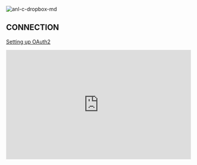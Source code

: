 ![anl-c-dropbox-md](https://static.scarf.sh/a.png?x-pxid=8999e724-f122-49be-a4bb-139c6576aec3)
## CONNECTION

[Setting up OAuth2](https://developers.dropbox.com/oauth-guide)

<div style="position:relative;height:0;width:100%;overflow:hidden;z-index:99999;box-sizing:border-box;padding-bottom:calc(52.81250000% + 32px)"><iframe src="https://www.guidejar.com/embed/756fb792-9de7-4ac9-b58a-c8c8a95fab66?type=1&controls=on" width="100%" height="100%" style="height:100%;position:absolute;inset:0" allowfullscreen frameborder="0"></iframe></div>
